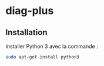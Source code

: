 # diag-plus

## Installation

Installer Python 3 avec la commande :

```bash
sudo apt-get install python3
```
